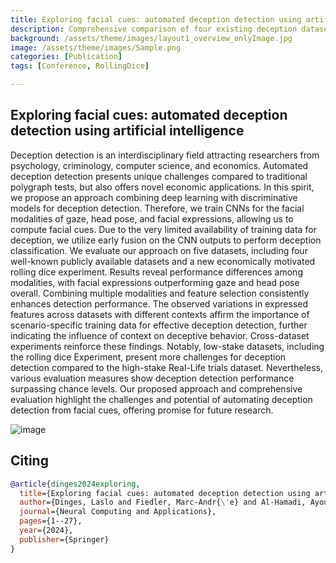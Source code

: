 ```yaml
---
title: Exploring facial cues: automated deception detection using artificial intelligenc
description: Comprehensive comparison of four existing deception datasets, a new experiment for deception in economic context and an automatic multimodal deception detection apraoch.
background: /assets/theme/images/layout1_overview_onlyImage.jpg
image: /assets/theme/images/Sample.png
categories: [Publication]
tags: [Conference, RollingDice]

---
```


## Exploring facial cues: automated deception detection using artificial intelligence

Deception detection is an interdisciplinary field attracting researchers from psychology, criminology, computer science,
and economics. Automated deception detection presents unique challenges compared to traditional polygraph tests, but
also offers novel economic applications. In this spirit, we propose an approach combining deep learning with discriminative models for deception detection. Therefore, we train CNNs for the facial modalities of gaze, head pose, and facial
expressions, allowing us to compute facial cues. Due to the very limited availability of training data for deception, we
utilize early fusion on the CNN outputs to perform deception classification. We evaluate our approach on five datasets,
including four well-known publicly available datasets and a new economically motivated rolling dice experiment. Results
reveal performance differences among modalities, with facial expressions outperforming gaze and head pose overall.
Combining multiple modalities and feature selection consistently enhances detection performance. The observed variations
in expressed features across datasets with different contexts affirm the importance of scenario-specific training data for
effective deception detection, further indicating the influence of context on deceptive behavior. Cross-dataset experiments
reinforce these findings. Notably, low-stake datasets, including the rolling dice Experiment, present more challenges for
deception detection compared to the high-stake Real-Life trials dataset. Nevertheless, various evaluation measures show
deception detection performance surpassing chance levels. Our proposed approach and comprehensive evaluation highlight
the challenges and potential of automating deception detection from facial cues, offering promise for future research.

<!-- ![](/paindetection_nit/assets/theme/images/robovis_model.jpeg) -->
![image](/deception/assets/theme/images/Sample.png)

## Citing
```bibtex
@article{dinges2024exploring,
  title={Exploring facial cues: automated deception detection using artificial intelligence},
  author={Dinges, Laslo and Fiedler, Marc-Andr{\'e} and Al-Hamadi, Ayoub and Hempel, Thorsten and Abdelrahman, Ahmed and Weimann, Joachim and Bershadskyy, Dmitri and Steiner, Johann},
  journal={Neural Computing and Applications},
  pages={1--27},
  year={2024},
  publisher={Springer}
}
```